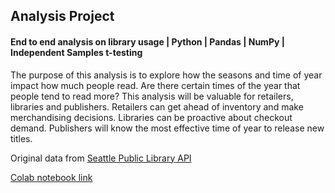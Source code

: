 ## Analysis Project
#### End to end analysis on library usage | Python | Pandas | NumPy | Independent Samples t-testing

The purpose of this analysis is to explore how the seasons and time of year impact how much people read. Are there certain times of the year that people tend to read more? This analysis will be valuable for retailers, libraries and publishers. Retailers can get ahead of inventory and make merchandising decisions. Libraries can be proactive about checkout demand. Publishers will know the most effective time of year to release new titles.

Original data from [Seattle Public Library API](https://data.seattle.gov/Community/Checkouts-by-Title/tmmm-ytt6)


[Colab notebook link](https://colab.research.google.com/drive/1sVHUFEHd5LxlVxD1xaU4JQDyLjRHA5or)
